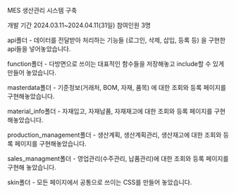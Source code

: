 MES 생산관리 시스템 구축

개발 기간 2024.03.11~2024.04.11(31일)
참여인원 3명

api폴더 - 데이터를 전달받아 처리하는 기능들 (로그인, 삭제, 삽입, 등록 등) 을 구현한 api들을 넣어놓았습니다.

function폴더 - 다방면으로 쓰이는 대표적인 함수들을 저장해놓고 include할 수 있게 만들어 놓았습니다.

masterdata폴더 - 기준정보(거래처, BOM, 자재, 품목) 에 대한 조회와 등록 페이지를 구현해놓았습니다.

material_info폴더 - 자재입고, 자재납품, 자재재고에 대한 조회와 등록 페이지를 구현해놓았습니다.

production_management폴더 - 생산계획, 생산계획관리, 생산재고에 대한 조회와 등록 페이지를 구현해놓았습니다.

sales_managment폴더 - 영업관리(수주관리, 납품관리)에 대한 조회와 등록 페이지를 구현해 놓았습니다.

skin폴더 - 모든 페이지에서 공통으로 쓰이는 CSS를 만들어 놓았습니다.



   
